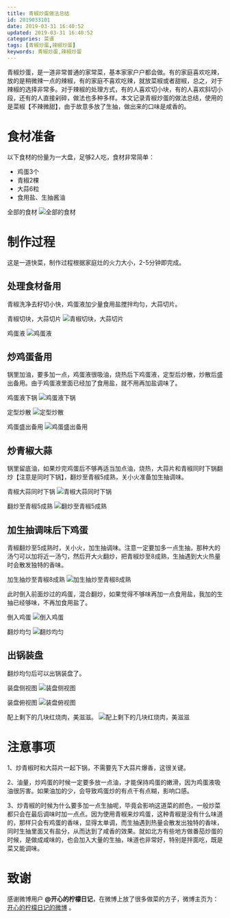 ```yaml
---
title: 青椒炒蛋做法总结
id: 2019033101
date: 2019-03-31 16:40:52
updated: 2019-03-31 16:40:52
categories: 菜谱
tags: [青椒炒蛋,辣椒炒蛋]
keywords: 青椒炒蛋,辣椒炒蛋
---
```



青椒炒蛋，是一道非常普通的家常菜，基本家家户户都会做。有的家庭喜欢吃辣，放的是稍微辣一点的辣椒，有的家庭不喜欢吃辣，就放菜椒或者甜椒，总之，对于辣椒的选择非常多。对于辣椒的处理方式，有的人喜欢切小块，有的人喜欢斜切小段，还有的人直接剁碎，做法也多种多样。本文记录青椒炒蛋的做法总结，使用的是菜椒【不辣微甜】，由于故意多放了生抽，做出来的口味是咸香的。


<!-- more -->


# 食材准备


以下食材的份量为一大盘，足够2人吃，食材非常简单：

- 鸡蛋3个
- 青椒2棵
- 大蒜6粒
- 食用盐、生抽酱油

全部的食材
![全部的食材](https://ws1.sinaimg.cn/large/b7f2e3a3gy1g1mb59lzf0j229s29sx6p.jpg "全部的食材")


# 制作过程


这是一道快菜，制作过程根据家庭灶的火力大小，2-5分钟即完成。

## 处理食材备用

青椒洗净去籽切小快，鸡蛋液加少量食用盐搅拌均匀，大蒜切片。

青椒切块，大蒜切片
![青椒切块，大蒜切片](https://ws1.sinaimg.cn/large/b7f2e3a3gy1g1mb5ifv55j229s29sb2a.jpg "青椒切块，大蒜切片")

鸡蛋液
![鸡蛋液](https://ws1.sinaimg.cn/large/b7f2e3a3gy1g1mb5mnskjj229s29sb29.jpg "鸡蛋液")

## 炒鸡蛋备用

锅里加油，要多加一点，鸡蛋液很吸油，烧热后下鸡蛋液，定型后炒散，炒散后盛出备用。由于鸡蛋液里面已经加了食用盐，就不用再加盐调味了。

鸡蛋液下锅
![鸡蛋液下锅](https://ws1.sinaimg.cn/large/b7f2e3a3gy1g1mb5rk896j229s29s4qq.jpg "鸡蛋液下锅")

定型炒散
![定型炒散](https://ws1.sinaimg.cn/large/b7f2e3a3gy1g1mb5x5pt6j229s29skjl.jpg "定型炒散")

鸡蛋盛出备用
![鸡蛋盛出备用](https://ws1.sinaimg.cn/large/b7f2e3a3gy1g1mb62uunrj229s29sqv5.jpg "鸡蛋盛出备用")

## 炒青椒大蒜

锅里留底油，如果炒完鸡蛋后不够再适当加点油，烧热，大蒜片和青椒同时下锅翻炒【注意是同时下锅】，翻炒至青椒5成熟，关小火准备加生抽调味。

青椒大蒜同时下锅
![青椒大蒜同时下锅](https://ws1.sinaimg.cn/large/b7f2e3a3gy1g1mb6hcvv2j229s29snpe.jpg "青椒大蒜同时下锅")

翻炒至青椒5成熟
![翻炒至青椒5成熟](https://ws1.sinaimg.cn/large/b7f2e3a3gy1g1mb6n92i2j229s29snpe.jpg "翻炒至青椒5成熟")

## 加生抽调味后下鸡蛋

青椒翻炒至5成熟时，关小火，加生抽调味。注意一定要加多一点生抽，那种大的汤勺可以加将近一汤勺，然后开大火翻炒，把青椒炒至8成熟，生抽遇到大火热量时会散发独特的香味。

加生抽炒至青椒8成熟
![加生抽炒至青椒8成熟](https://ws1.sinaimg.cn/large/b7f2e3a3gy1g1mb72tpblj229s29snpe.jpg "加生抽炒至青椒8成熟")

此时倒入前面炒过的鸡蛋，混合翻炒，如果觉得不够味再加一点食用盐，我加的生抽已经够味，不再加食用盐了。

倒入鸡蛋
![倒入鸡蛋](https://ws1.sinaimg.cn/large/b7f2e3a3gy1g1mb7dw5nvj229s29se82.jpg "倒入鸡蛋")

翻炒均匀
![翻炒均匀](https://ws1.sinaimg.cn/large/b7f2e3a3gy1g1mb7i7j4wj229s29skjm.jpg "翻炒均匀")

## 出锅装盘

翻炒均匀后可以出锅装盘了。

装盘侧视图
![装盘侧视图](https://ws1.sinaimg.cn/large/b7f2e3a3gy1g1mb7odz35j229s29sqv5.jpg "装盘侧视图")

装盘俯视图
![装盘俯视图](https://ws1.sinaimg.cn/large/b7f2e3a3gy1g1mb7s48a3j229s29snpd.jpg "装盘俯视图")

配上剩下的几块红烧肉，美滋滋。
![配上剩下的几块红烧肉，美滋滋](https://ws1.sinaimg.cn/large/b7f2e3a3gy1g1mb7ww16ej229s29sqv5.jpg "配上剩下的几块红烧肉，美滋滋")


# 注意事项


1、炒青椒时和大蒜片一起下锅，不需要先下大蒜片爆香，这很关键。

2、油量，炒鸡蛋的时候一定要多放一点油，才能保持鸡蛋的嫩滑，因为鸡蛋液吸油很厉害。如果油加的少，会导致鸡蛋炒的有点干有点糊，影响口感。

3、炒青椒的时候为什么要多加一点生抽呢，毕竟会影响这道菜的颜色，一般炒菜都只会在最后调味时加一点点。因为使用青椒来炒鸡蛋，这种青椒是没有什么味道的，那样只会有鸡蛋的香味，显得太单调，而生抽遇到热量会散发出独特的香味，同时生抽里面又有盐分，从而达到了咸香的效果。就如北方有些地方做番茄炒蛋的时候，是做成咸味的，也会加入大量的生抽，味道也非常好，特别是拌面吃，既是菜又能调味。


# 致谢


感谢微博用户 **@开心的柠檬日记**，在微博上放了很多做菜的方子，微博主页为：[开心的柠檬日记的微博](https://weibo.com/u/2232990523) 。

